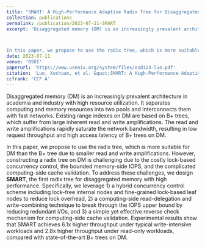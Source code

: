 ```yaml
---
title: "SMART: A High-Performance Adaptive Radix Tree for Disaggregated Memory"
collection: publications
permalink: /publication/2023-07-11-SMART
excerpt: 'Disaggregated memory (DM) is an increasingly prevalent architecture in academia and industry with high resource utilization. It separates computing and memory resources into two pools and interconnects them with fast networks. Existing range indexes on DM are based on B+ trees, which suffer from large inherent read and write amplifications. The read and write amplifications rapidly saturate the network bandwidth, resulting in low request throughput and high access latency of B+ trees on DM.

In this paper, we propose to use the radix tree, which is more suitable for DM than the B+ tree due to smaller read and write amplifications. However, constructing a radix tree on DM is challenging due to the costly lock-based concurrency control, the bounded memory-side IOPS, and the complicated computing-side cache validation. To address these challenges, we design <strong>SMART</strong>, the first radix tree for disaggregated memory with high performance. Specifically, we leverage 1) a hybrid concurrency control scheme including lock-free internal nodes and fine-grained lock-based leaf nodes to reduce lock overhead, 2) a computing-side read-delegation and write-combining technique to break through the IOPS upper bound by reducing redundant I/Os, and 3) a simple yet effective reverse check mechanism for computing-side cache validation. Experimental results show that SMART achieves 6.1x higher throughput under typical write-intensive workloads and 2.8x higher throughput under read-only workloads, compared with state-of-the-art B+ trees on DM.'
date: 2023-07-11
venue: 'OSDI'
paperurl: 'https://www.usenix.org/system/files/osdi23-luo.pdf'
citation: 'Luo, Xuchuan, et al. &quot;SMART: A High-Performance Adaptive Radix Tree for Disaggregated Memory.&quot; 17th USENIX Symposium on Operating Systems Design and Implementation (OSDI). 2023.'
ccfrank: 'CCF A'
---
```

Disaggregated memory (DM) is an increasingly prevalent architecture in academia and industry with high resource utilization. It separates computing and memory resources into two pools and interconnects them with fast networks. Existing range indexes on DM are based on B+ trees, which suffer from large inherent read and write amplifications. The read and write amplifications rapidly saturate the network bandwidth, resulting in low request throughput and high access latency of B+ trees on DM.

In this paper, we propose to use the radix tree, which is more suitable for DM than the B+ tree due to smaller read and write amplifications. However, constructing a radix tree on DM is challenging due to the costly lock-based concurrency control, the bounded memory-side IOPS, and the complicated computing-side cache validation. To address these challenges, we design <strong>SMART</strong>, the first radix tree for disaggregated memory with high performance. Specifically, we leverage 1) a hybrid concurrency control scheme including lock-free internal nodes and fine-grained lock-based leaf nodes to reduce lock overhead, 2) a computing-side read-delegation and write-combining technique to break through the IOPS upper bound by reducing redundant I/Os, and 3) a simple yet effective reverse check mechanism for computing-side cache validation. Experimental results show that SMART achieves 6.1x higher throughput under typical write-intensive workloads and 2.8x higher throughput under read-only workloads, compared with state-of-the-art B+ trees on DM.
